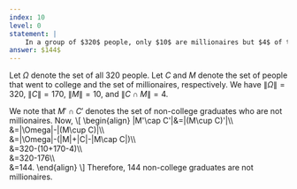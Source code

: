 ```yaml
---
index: 10
level: 0
statement: |
    In a group of $320$ people, only $10$ are millionaires but $4$ of the $170$ college graduates are millionaires. How many non-college graduates are not millionaires?
answer: $144$
---
```

Let $\Omega$ denote the set of all $320$ people. Let $C$ and $M$
denote the set of people that went to college and the set of millionaires,
respectively. We have $\|\Omega\|=320$, $\|C\|=170$, $\|M\|=10$, and $\|C\cap M\|=4$.

We note that $M'\cap C'$ denotes the set of non-college graduates who are not millionaires.
Now,
\\[
    \begin{align}
    \|M'\cap C'\|&=\|(M\cup C)'\|\\\\\
    &=\|\Omega\|-\|(M\cup C)\|\\\\\
    &=\|\Omega\|-(\|M\|+\|C\|-\|M\cap C\|)\\\\\
    &=320-(10+170-4)\\\\\
    &=320-176\\\\\
    &=144.
    \end{align}
\\]
Therefore, $144$ non-college graduates are not millionaires.
